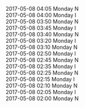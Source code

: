 2017-05-08 04:05 Monday  N  
2017-05-08 04:00 Monday  I  
2017-05-08 03:50 Monday  N  
2017-05-08 03:45 Monday  I  
2017-05-08 03:40 Monday  N  
2017-05-08 03:20 Monday  I  
2017-05-08 03:10 Monday  N  
2017-05-08 02:50 Monday  I  
2017-05-08 02:45 Monday  N  
2017-05-08 02:35 Monday  I  
2017-05-08 02:25 Monday  N  
2017-05-08 02:15 Monday  I  
2017-05-08 02:10 Monday  N  
2017-05-08 02:05 Monday  I  
2017-05-08 02:00 Monday  N  

